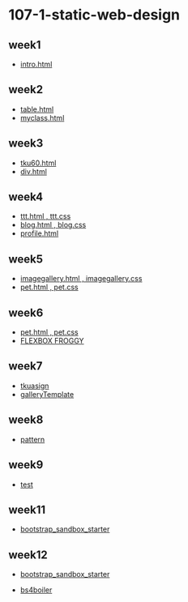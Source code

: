 # 107-1-static-web-design

## week1
* [intro.html](https://github.com/TsaiHsingJu/107-1-Static-web-design/tree/master/w01)

## week2
* [table.html](https://github.com/TsaiHsingJu/107-1-Static-web-design/tree/master/w02)
* [myclass.html](https://github.com/TsaiHsingJu/107-1-Static-web-design/tree/master/w02-2)

## week3
* [tku60.html](https://github.com/TsaiHsingJu/107-1-Static-web-design/tree/master/w03)
* [div.html](https://github.com/TsaiHsingJu/107-1-Static-web-design/tree/master/w03-2)

## week4
* [ttt.html , ttt.css](https://github.com/TsaiHsingJu/107-1-Static-web-design/tree/master/w04)
* [blog.html , blog.css](https://github.com/TsaiHsingJu/107-1-Static-web-design/tree/master/w04)
* [profile.html](https://github.com/TsaiHsingJu/107-1-Static-web-design/tree/master/w04-2)

## week5
* [imagegallery.html , imagegallery.css](https://github.com/TsaiHsingJu/107-1-Static-web-design/tree/master/w05)
* [pet.html , pet.css](https://github.com/TsaiHsingJu/107-1-Static-web-design/tree/master/w05)

## week6
* [pet.html , pet.css](https://github.com/TsaiHsingJu/107-1-Static-web-design/tree/master/w05)
* [FLEXBOX FROGGY](https://github.com/TsaiHsingJu/107-1-Static-web-design/tree/master/w06-2/FLEXBOX%20FROGGY)

## week7
* [tkuasign](https://github.com/TsaiHsingJu/107-1-Static-web-design/tree/master/w07)
* [galleryTemplate](https://github.com/TsaiHsingJu/107-1-Static-web-design/tree/master/w07-2)

## week8
* [pattern](https://github.com/TsaiHsingJu/107-1-Static-web-design/tree/master/w08)

## week9
* [test](https://github.com/TsaiHsingJu/107-1-Static-web-design/tree/master/w09)

## week11
* [bootstrap_sandbox_starter](https://github.com/TsaiHsingJu/107-1-Static-web-design/tree/master/w11/bootstrap_sandbox_starter)

## week12
* [bootstrap_sandbox_starter](https://github.com/TsaiHsingJu/107-1-Static-web-design/tree/master/w12)

* [bs4boiler](https://github.com/TsaiHsingJu/107-1-Static-web-design/tree/master/w12/bs4boiler/bs4boiler)
<!--stackedit_data:
eyJoaXN0b3J5IjpbNjY2NTYxMjc2XX0=
-->
